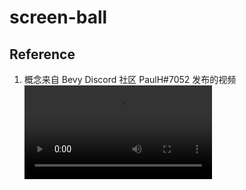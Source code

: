 # screen-ball

## Reference
1. 概念来自 Bevy Discord 社区 PaulH#7052 发布的视频 
<video controls><source src="screenshots/beach_ball.webm" type="video/webm"></video>